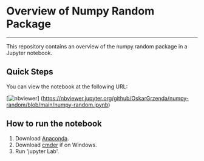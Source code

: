 # Overview of Numpy Random Package

***

This repository contains an overview of the numpy.random package in a Jupyter notebook.

## Quick Steps

You can view the notebook at the following URL:

[![nbviewer](https://raw.githubusercontent.com/jupyter/design/master/logos/Badges/nbviewer_badge.svg)]
(https://nbviewer.jupyter.org/github/OskarGrzenda/numpy-random/blob/main/numpy-random.ipynb)

## How to run the notebook

1. Download [Anaconda]().
2. Download [cmder]() if on Windows.
3. Run 'jupyter Lab'.